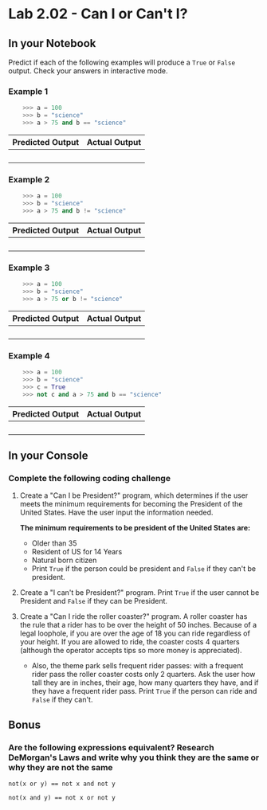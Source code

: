 # Lab 2.02 - Can I or Can't I?

## In your Notebook

Predict if each of the following examples will produce a `True` or `False` output. Check your answers in interactive mode.

### Example 1

```python
    >>> a = 100
    >>> b = "science"
    >>> a > 75 and b == "science"
```

| **Predicted Output** | **Actual Output** |
| --- | --- |
| <br> | <br>   |

### Example 2

```python
    >>> a = 100
    >>> b = "science"
    >>> a > 75 and b != "science"
```

| **Predicted Output** | **Actual Output** |
| --- | --- |
|<br> |<br> |

### Example 3

```python
    >>> a = 100
    >>> b = "science"
    >>> a > 75 or b != "science"
```

| **Predicted Output** | **Actual Output** |
| --- | --- |
|<br> |<br> |

### Example 4

```python
    >>> a = 100
    >>> b = "science"
    >>> c = True
    >>> not c and a > 75 and b == "science"
```

| **Predicted Output** | **Actual Output** |
| --- | --- |
|<br> |<br> |

## In your Console

### Complete the following coding challenge

1. Create a "Can I be President?" program, which determines if the user meets the minimum requirements for becoming the President of the United States. Have the user input the information needed.

    **The minimum requirements to be president of the United States are:**

    * Older than 35
    * Resident of US for 14 Years
    * Natural born citizen
    * Print `True` if the person could be president and `False` if they can't be president.

2. Create a "I can't be President?" program. Print `True` if the user cannot be President and `False` if they can be President.

3. Create a "Can I ride the roller coaster?" program. A roller coaster has the rule that a rider has to be over the height of 50 inches. Because of a legal loophole, if you are over the age of 18 you can ride regardless of your height. If you are allowed to ride, the coaster costs 4 quarters (although the operator accepts tips so more money is appreciated).

    * Also, the theme park sells frequent rider passes: with a frequent rider pass the roller coaster costs only 2 quarters. Ask the user how tall they are in inches, their age, how many quarters they have, and if they have a frequent rider pass. Print `True` if the person can ride and `False` if they can't.

## Bonus

### Are the following expressions equivalent? Research DeMorgan's Laws and write why you think they are the same or why they are not the same

`not(x or y) == not x and not y`

`not(x and y) == not x or not y`
